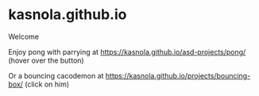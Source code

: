 # kasnola.github.io

Welcome

Enjoy pong with parrying at https://kasnola.github.io/asd-projects/pong/ (hover over the button)

Or a bouncing cacodemon at https://kasnola.github.io/projects/bouncing-box/ (click on him)
